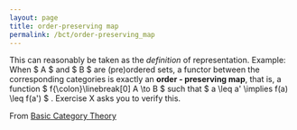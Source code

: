 ```yaml
---
layout: page
title: order-preserving map
permalink: /bct/order-preserving_map
---
```

This can reasonably be taken as the *definition* of representation. Example: When $ A $ and $ B $ are (pre)ordered sets, a functor between the corresponding categories is exactly an **order - preserving map**, that is, a function $ f{\colon}\linebreak[0] A \to B $ such that $ a \leq a' \implies f(a) \leq f(a') $ . Exercise X asks you to verify this.


From [Basic Category Theory](https://mathgloss.github.io/MathGloss/bct.html)